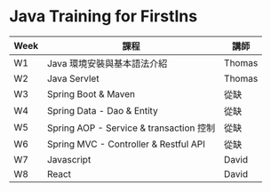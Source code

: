 # Java Training for FirstIns

| Week | 課程 | 講師 | 
|-----|-------|-----|
| W1 | Java 環境安裝與基本語法介紹 | Thomas |
| W2 | Java Servlet | Thomas |
| W3 | Spring Boot & Maven | 從缺 |
| W4 | Spring Data - Dao & Entity | 從缺 |
| W5 | Spring AOP - Service & transaction 控制 | 從缺 |
| W6 | Spring MVC - Controller & Restful API| 從缺 |
| W7 | Javascript | David |
| W8 | React | David |
